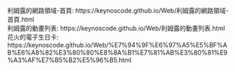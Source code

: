 <div>利姆露的網路領域-首頁: https://keynoscode.github.io/Web/利姆露的網路領域-首頁.html </div>

<div>利姆露的動畫列表: https://keynoscode.github.io/Web/利姆露的動畫列表.html </div>

<div>花火的電子生日卡: https://keynoscode.github.io/Web/%E7%94%9F%E6%97%A5%E5%BF%AB%E6%A8%82%E3%80%80%E8%8A%B1%E7%81%AB%E3%80%81%E9%A3%AF%E7%B5%B2%E5%96%B5.html </div>

